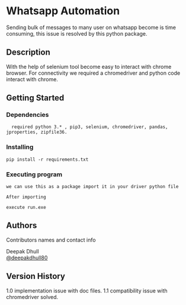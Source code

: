 # Whatsapp Automation

Sending bulk of messages to many user on whatsapp become is time consuming, this issue is resolved by this python package.

## Description

With the help of selenium tool become easy to interact with chrome browser. For connectivity we required a chromedriver and python code interact with chrome. 

## Getting Started

### Dependencies

      required python 3.* , pip3, selenium, chromedriver, pandas, jproperties, zipfile36.
      

### Installing

    pip install -r requirements.txt

### Executing program

    we can use this as a package import it in your driver python file
    
    After importing 
    
    execute run.exe
        

## Authors

Contributors names and contact info

   Deepak Dhull  
   [@deepakdhull80](https://github.com/deepakdhull80)

## Version History

  1.0 implementation issue with doc files.
  1.1 compatibility issue with chromedriver solved.

